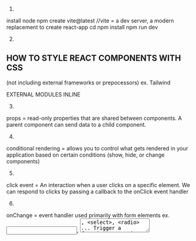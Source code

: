 1.
install node
npm create vite@latest  //vite = a dev server, a modern replacement to create react-app
cd <my-react-app>
npm install
npm run dev

2.
HOW TO STYLE REACT COMPONENTS WITH CSS
--------------------------------------
(not including external frameworks or prepocessors)  ex. Tailwind

EXTERNAL
MODULES
INLINE

3.
props = read-only properties that are shared between components.
A parent component can send data to a child component.
<Component key=value/>

4.
conditional rendering = allows you to control what gets rendered 
in your application based on certain conditions
(show, hide, or change components)

5.
click event = An interaction when a user clicks on a specific element.
              We can respond to clicks by passing
              a callback to the onClick event handler

6.
onChange = event handler used primarily with form elements
           ex. <input>, <textarea>, <select>, <radio> ...
           Trigger a function every time the value of the input changes

7.
updater function = A function passed as an argument to setState() usually
                   ex. setYear(y => y + 1)(arrow function)
                   Allow for safe updates based on the previous state
                   Used with mutiple state updates and asynchronous functions
                   Good pratice to use updater functions















